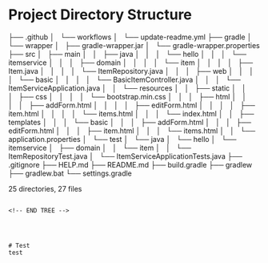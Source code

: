 # Project Directory Structure
<!-- START TREE -->

├── .github
│   └── workflows
│       └── update-readme.yml
├── gradle
│   └── wrapper
│       ├── gradle-wrapper.jar
│       └── gradle-wrapper.properties
├── src
│   ├── main
│   │   ├── java
│   │   │   └── hello
│   │   │       └── itemservice
│   │   │           ├── domain
│   │   │           │   └── item
│   │   │           │       ├── Item.java
│   │   │           │       └── ItemRepository.java
│   │   │           ├── web
│   │   │           │   └── basic
│   │   │           │       └── BasicItemController.java
│   │   │           └── ItemServiceApplication.java
│   │   └── resources
│   │       ├── static
│   │       │   ├── css
│   │       │   │   └── bootstrap.min.css
│   │       │   ├── html
│   │       │   │   ├── addForm.html
│   │       │   │   ├── editForm.html
│   │       │   │   ├── item.html
│   │       │   │   └── items.html
│   │       │   └── index.html
│   │       ├── templates
│   │       │   └── basic
│   │       │       ├── addForm.html
│   │       │       ├── editForm.html
│   │       │       ├── item.html
│   │       │       └── items.html
│   │       └── application.properties
│   └── test
│       └── java
│           └── hello
│               └── itemservice
│                   ├── domain
│                   │   └── item
│                   │       └── ItemRepositoryTest.java
│                   └── ItemServiceApplicationTests.java
├── .gitignore
├── HELP.md
├── README.md
├── build.gradle
├── gradlew
├── gradlew.bat
└── settings.gradle

25 directories, 27 files
```

<!-- END TREE -->




# Test
test
